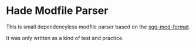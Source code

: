 # Hade Modfile Parser

This is small dependencyless modfile parser based on the [sgg-mod-format](https://github.com/SGG-Modding/sgg-mod-format/wiki/Modfiles-%7C-modfile.txt).

It was only written as a kind of test and practice.
